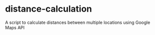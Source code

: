 # distance-calculation
A script to calculate distances between multiple locations using Google Maps API
